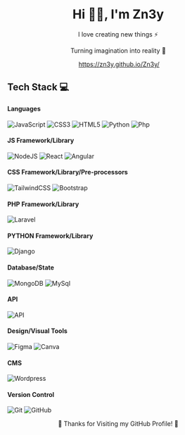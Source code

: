 <h1 align="center"> Hi 👋🏻, I'm Zn3y </br> 
</h1>
<p align="center">I love creating new things ⚡</p>
<p align="center">Turning imagination into reality 🚀</p>
<p align="center">
 <a href="#" target="_blank"><img alt="" src="https://img.shields.io/badge/Help%20Me-ffdd00?style=for-the-badge&logo=buy-me-a-coffee&logoColor=black" style="vertical-align:center" /></a>
 <a href="#" target="_blank"><img alt="" src="https://img.shields.io/badge/Portfolio-000?logo=vercel&logoColor=yellow&style=for-the-badge" style="vertical-align:center" />https://zn3y.github.io/Zn3y/</a>
 </p>

## Tech Stack 💻

#### Languages
![JavaScript](https://img.shields.io/badge/-JavaScript-000?style=for-the-badge&logo=javascript)
![CSS3](https://img.shields.io/badge/-CSS3-000?style=for-the-badge&logo=css3)
![HTML5](https://img.shields.io/badge/-HTML5-000?style=for-the-badge&logo=html5)
![Python](https://img.shields.io/badge/Python-black?style=for-the-badge&logo=Python&logoColor=white&color=black&cacheSeconds=Mysql)
![Php](https://img.shields.io/badge/PHP-black?style=for-the-badge&logo=PHP&logoColor=white&color=black&cacheSeconds=PHP)

#### JS Framework/Library
![NodeJS](https://img.shields.io/badge/-NodeJS-000?style=for-the-badge&logo=node.js&logoColor=pink)
![React](https://img.shields.io/badge/-ReactJS-000?style=for-the-badge&logo=react)
![Angular](https://img.shields.io/badge/-AngularJS-000?style=for-the-badge&logo=angular)

#### CSS Framework/Library/Pre-processors
![TailwindCSS](https://img.shields.io/badge/-TailwindCSS-000?style=for-the-badge&logo=tailwind-css)
![Bootstrap](https://img.shields.io/badge/-Bootstrap-000?style=for-the-badge&logo=bootstrap)

#### PHP Framework/Library
![Laravel](https://img.shields.io/badge/Laravel-black?style=for-the-badge&logo=Laravel&logoColor=white&color=black&cacheSeconds=Laravel)

#### PYTHON Framework/Library
![Django](https://img.shields.io/badge/Django-black?style=for-the-badge&logo=Django&logoColor=white&color=black&cacheSeconds=Django)

#### Database/State
![MongoDB](https://img.shields.io/badge/-MongoDB-000?style=for-the-badge&logo=mongodb)
![MySql](https://img.shields.io/badge/Mysql-black?style=for-the-badge&logo=Mysql&logoColor=white&color=black&cacheSeconds=Mysql)

#### API
![API](https://img.shields.io/badge/-API-000?style=for-the-badge&logo=fastapi)

#### Design/Visual Tools
![Figma](https://img.shields.io/badge/-Figma-000?style=for-the-badge&logo=figma)
![Canva](https://img.shields.io/badge/-Canva-000?style=for-the-badge&logo=canva)

#### CMS
![Wordpress](https://img.shields.io/badge/wordpress-black?style=for-the-badge&logo=wordpress&logoColor=white&color=black&cacheSeconds=wordpress)

#### Version Control
![Git](https://img.shields.io/badge/-Git-000?style=for-the-badge&logo=git)
![GitHub](https://img.shields.io/badge/-GitHub-000?style=for-the-badge&logo=github)

<p align="center">🚀 Thanks for Visiting my GitHub Profile! 🚀</p>
